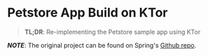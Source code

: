 # Petstore App Build on KTor

> **TL;DR**: Re-implementing the Petstore sample app using KTor

**_NOTE_**: The original project can be found on Spring's [Github repo](https://github.com/spring-petclinic/spring-petclinic-kotlin).

